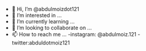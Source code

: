 - 👋 Hi, I’m @abdulmoizdot121
- 👀 I’m interested in ...
- 🌱 I’m currently learning ...
- 💞️ I’m looking to collaborate on ...
- 📫 How to reach me ...
-instagram: @abdulmoiz.121
-twitter:abduldotmoiz121
<!---
abdulmoizdot121/abdulmoizdot121 is a ✨ special ✨ repository because its `README.md` (this file) appears on your GitHub profile.
You can click the Preview link to take a look at your changes.
--->
